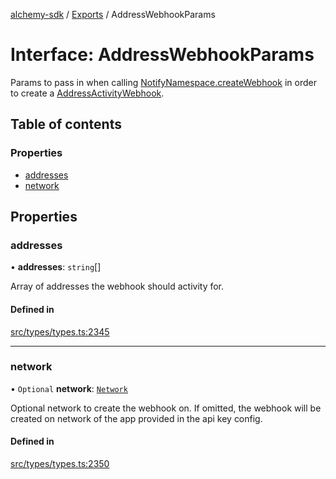 [alchemy-sdk](../README.md) / [Exports](../modules.md) / AddressWebhookParams

# Interface: AddressWebhookParams

Params to pass in when calling [NotifyNamespace.createWebhook](../classes/NotifyNamespace.md#createwebhook) in order
to create a [AddressActivityWebhook](AddressActivityWebhook.md).

## Table of contents

### Properties

- [addresses](AddressWebhookParams.md#addresses)
- [network](AddressWebhookParams.md#network)

## Properties

### addresses

• **addresses**: `string`[]

Array of addresses the webhook should activity for.

#### Defined in

[src/types/types.ts:2345](https://github.com/alchemyplatform/alchemy-sdk-js/blob/e05babb/src/types/types.ts#L2345)

___

### network

• `Optional` **network**: [`Network`](../enums/Network.md)

Optional network to create the webhook on. If omitted, the webhook will be
created on network of the app provided in the api key config.

#### Defined in

[src/types/types.ts:2350](https://github.com/alchemyplatform/alchemy-sdk-js/blob/e05babb/src/types/types.ts#L2350)
